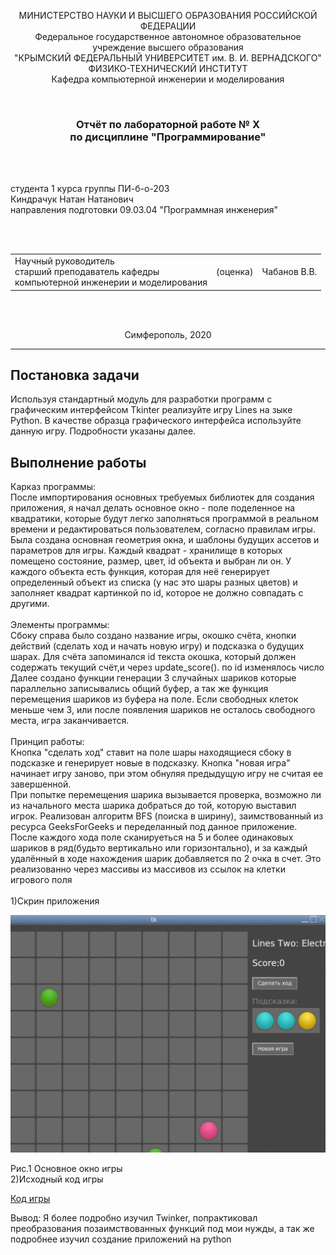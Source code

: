 <p align="center">МИНИСТЕРСТВО НАУКИ  И ВЫСШЕГО ОБРАЗОВАНИЯ РОССИЙСКОЙ ФЕДЕРАЦИИ<br>
Федеральное государственное автономное образовательное учреждение высшего образования<br>
"КРЫМСКИЙ ФЕДЕРАЛЬНЫЙ УНИВЕРСИТЕТ им. В. И. ВЕРНАДСКОГО"<br>
ФИЗИКО-ТЕХНИЧЕСКИЙ ИНСТИТУТ<br>
Кафедра компьютерной инженерии и моделирования</p>
<br>
<h3 align="center">Отчёт по лабораторной работе № X<br> по дисциплине "Программирование"</h3>
<br><br>
<p>студента 1 курса группы ПИ-б-о-203<br>
Киндрачук Натан Натанович<br>
направления подготовки 09.03.04 "Программная инженерия"</p>
<br><br>
<table>
<tr><td>Научный руководитель<br> старший преподаватель кафедры<br> компьютерной инженерии и моделирования</td>
<td>(оценка)</td>
<td>Чабанов В.В.</td>
</tr>
</table>
<br><br>
<p align="center">Симферополь, 2020</p>
<hr>
<h2>Постановка задачи</h2>
Используя стандартный модуль для разработки программ с графическим интерфейсом Tkinter реализуйте игру Lines на зыке Python.
В качестве образца графического интерфейса используйте данную игру.
Подробности указаны далее.
<h2>Выполнение работы</h2>
Карказ программы:<br>
После импортирования основных требуемых библиотек для создания приложения, я начал делать основное окно - поле поделенное на квадратики, которые будут легко заполняться программой в реальном времени и редактироваться пользователем, согласно правилам игры. Была создана основная геометрия окна, и шаблоны будущих ассетов и параметров для игры.
Каждый квадрат - хранилище в которых помещено состояние, размер, цвет, id объекта и выбран ли он. У каждого объекта есть функция, которая для неё генерирует определенный объект из списка (у нас это шары разных цветов) и заполняет квадрат картинкой по id, которое не должно совпадать с другими.<br>
<br>
Элементы программы:<br>
Сбоку справа было создано название игры, окошко счёта, кнопки действий (сделать ход и начать новую игру) и подсказка о будущих шарах.
Для счёта запоминался id текста окошка, который должен содержать текущий счёт,и через update_score(). по id изменялось число 
Далее создано функции генерации 3 случайных шариков которые параллельно записывались общий буфер, а так же функция перемещения шариков из буфера на поле. Если свободных клеток меньше чем 3, или после появления шариков не осталось свободного места, игра заканчивается.<br>
<br>
Принцип работы:<br>
Кнопка "сделать ход" ставит на поле шары находящиеся сбоку в подсказке и генерирует новые в подсказку.
Кнопка "новая игра" начинает игру заново, при этом обнуляя предыдущую игру не считая ее завершенной.
<br>
При попытке перемещения шарика вызывается проверка, возможно ли из начального места шарика добраться до той, которую выставил игрок. Реализован алгоритм BFS (поиска в ширину), заимствованный из ресурса GeeksForGeeks и переделанный под данное приложение.
После каждого хода поле сканируеться на 5 и более одинаковых шариков в ряд(будьто вертикально или горизонтально), и за каждый удалённый в ходе нахождения шарик добавляется по 2 очка в счет. Это реализованно через массивы из массивов из ссылок на клетки игрового поля<br>
<br>
1)Скрин приложения

![](./GameScreen.png)

Рис.1 Основное окно игры
<br>
2)Исходный код игры


[Код игры](./BallsGame.py)

Вывод: Я более подробно изучил Twinker, попрактиковал преобразования позаимствованных функций под мои нужды, а так же подробнее изучил создание приложений на python
